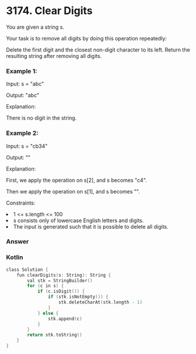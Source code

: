 <h1>3174. Clear Digits</h1>

You are given a string s.

Your task is to remove all digits by doing this operation repeatedly:

Delete the first digit and the closest non-digit character to its left.
Return the resulting string after removing all digits.

 

<h3>Example 1:</h3>

Input: s = "abc"

Output: "abc"

Explanation:

There is no digit in the string.

<h3>Example 2:</h3>

Input: s = "cb34"

Output: ""

Explanation:

First, we apply the operation on s[2], and s becomes "c4".

Then we apply the operation on s[1], and s becomes "".

 

Constraints:

<li>1 <= s.length <= 100</li>
<li>s consists only of lowercase English letters and digits.</li>
<li>The input is generated such that it is possible to delete all digits.</li>

<h3>Answer</h3>

<h3>Kotlin</h3>

```c
class Solution {
    fun clearDigits(s: String): String {
        val stk = StringBuilder()
        for (c in s) {
            if (c.isDigit()) {
                if (stk.isNotEmpty()) {
                    stk.deleteCharAt(stk.length - 1)
                }
            } else {
                stk.append(c)
            }
        }
        return stk.toString()
    }
}


```
